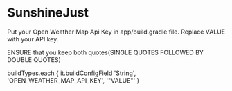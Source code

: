 # SunshineJust

Put your Open Weather Map Api Key in app/build.gradle file. Replace VALUE with your API key.

ENSURE that you keep both quotes(SINGLE QUOTES FOLLOWED BY DOUBLE QUOTES)

 buildTypes.each {
        it.buildConfigField 'String', 'OPEN_WEATHER_MAP_API_KEY', '"VALUE"'
    }
